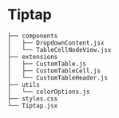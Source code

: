 # Tiptap

    ├── components
    │   ├── DropdownContent.jsx
    │   └── TableCellNodeView.jsx
    ├── extensions
    │   ├── CustomTable.js
    │   ├── CustomTableCell.js
    │   └── CustomTableHeader.js
    ├── utils
    │   └── colorOptions.js
    ├── styles.css
    └── Tiptap.jsx
